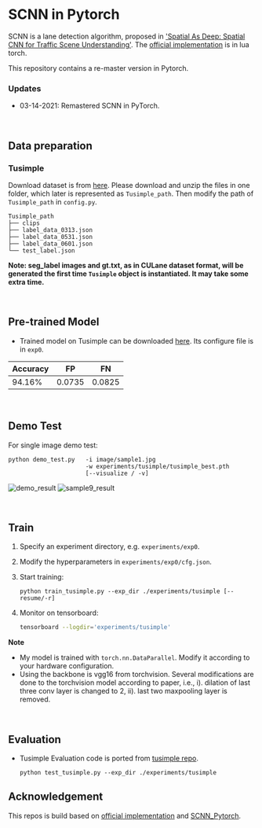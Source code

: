# SCNN in Pytorch

SCNN is a lane detection algorithm, proposed in ['Spatial As Deep: Spatial CNN for Traffic Scene Understanding'](https://arxiv.org/abs/1712.06080). The [official implementation](<https://github.com/XingangPan/SCNN>) is in lua torch.

This repository contains a re-master version in Pytorch.



### Updates

- 03-14-2021: Remastered SCNN in PyTorch.

<br/>

## Data preparation

### Tusimple
Download dataset is from [here](https://github.com/TuSimple/tusimple-benchmark/issues/3). Please download and unzip the files in one folder, which later is represented as `Tusimple_path`. Then modify the path of `Tusimple_path` in `config.py`.
```
Tusimple_path
├── clips
├── label_data_0313.json
├── label_data_0531.json
├── label_data_0601.json
└── test_label.json
```

**Note:  seg\_label images and gt.txt, as in CULane dataset format,  will be generated the first time `Tusimple` object is instantiated. It may take some extra time.**


<br/>

## Pre-trained Model

* Trained model on Tusimple can be downloaded [here](https://drive.google.com/open?id=1IwEenTekMt-t6Yr5WJU9_kv4d_Pegd_Q). Its configure file is in `exp0`.

| Accuracy | FP   | FN   |
| -------- | ---- | ---- |
| 94.16%   |0.0735|0.0825|


<br/>


## Demo Test

For single image demo test:

```shell
python demo_test.py   -i image/sample1.jpg 
                      -w experiments/tusimple/tusimple_best.pth
                      [--visualize / -v]
```

![](demo/demo_result.jpg "demo_result")
![sample9_result](https://user-images.githubusercontent.com/14226287/111236850-084e8000-85b1-11eb-85c2-dc7ff1e71cee.jpg)



<br/>

## Train 

1. Specify an experiment directory, e.g. `experiments/exp0`. 

2. Modify the hyperparameters in `experiments/exp0/cfg.json`.

3. Start training:

   ```shell
   python train_tusimple.py --exp_dir ./experiments/tusimple [--resume/-r]
   ```

4. Monitor on tensorboard:

   ```bash
   tensorboard --logdir='experiments/tusimple'
   ```

**Note**


- My model is trained with `torch.nn.DataParallel`. Modify it according to your hardware configuration.
- Using the backbone is vgg16 from torchvision. Several modifications are done to the torchvision model according to paper, i.e., i). dilation of last three conv layer is changed to 2, ii). last two maxpooling layer is removed.



<br/>

## Evaluation

* Tusimple Evaluation code is ported from [tusimple repo](https://github.com/TuSimple/tusimple-benchmark/blob/master/evaluate/lane.py).

  ```Shell
  python test_tusimple.py --exp_dir ./experiments/tusimple
  ```




## Acknowledgement

This repos is build based on [official implementation](<https://github.com/XingangPan/SCNN>) and [SCNN_Pytorch](<https://github.com/harryhan618/SCNN_Pytorch/blob/master>).
